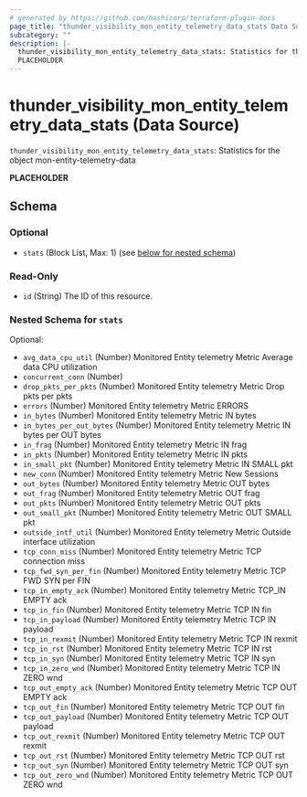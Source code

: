 ```yaml
---
# generated by https://github.com/hashicorp/terraform-plugin-docs
page_title: "thunder_visibility_mon_entity_telemetry_data_stats Data Source - terraform-provider-thunder"
subcategory: ""
description: |-
  thunder_visibility_mon_entity_telemetry_data_stats: Statistics for the object mon-entity-telemetry-data
  PLACEHOLDER
---
```


# thunder_visibility_mon_entity_telemetry_data_stats (Data Source)

`thunder_visibility_mon_entity_telemetry_data_stats`: Statistics for the object mon-entity-telemetry-data

__PLACEHOLDER__



<!-- schema generated by tfplugindocs -->
## Schema

### Optional

- `stats` (Block List, Max: 1) (see [below for nested schema](#nestedblock--stats))

### Read-Only

- `id` (String) The ID of this resource.

<a id="nestedblock--stats"></a>
### Nested Schema for `stats`

Optional:

- `avg_data_cpu_util` (Number) Monitored Entity telemetry Metric Average data CPU utilization
- `concurrent_conn` (Number)
- `drop_pkts_per_pkts` (Number) Monitored Entity telemetry Metric Drop pkts per pkts
- `errors` (Number) Monitored Entity telemetry Metric ERRORS
- `in_bytes` (Number) Monitored Entity telemetry Metric IN bytes
- `in_bytes_per_out_bytes` (Number) Monitored Entity telemetry Metric IN bytes per OUT bytes
- `in_frag` (Number) Monitored Entity telemetry Metric IN frag
- `in_pkts` (Number) Monitored Entity telemetry Metric IN pkts
- `in_small_pkt` (Number) Monitored Entity telemetry Metric IN SMALL pkt
- `new_conn` (Number) Monitored Entity telemetry Metric New Sessions
- `out_bytes` (Number) Monitored Entity telemetry Metric OUT bytes
- `out_frag` (Number) Monitored Entity telemetry Metric OUT frag
- `out_pkts` (Number) Monitored Entity telemetry Metric OUT pkts
- `out_small_pkt` (Number) Monitored Entity telemetry Metric OUT SMALL pkt
- `outside_intf_util` (Number) Monitored Entity telemetry Metric Outside interface utilization
- `tcp_conn_miss` (Number) Monitored Entity telemetry Metric TCP connection miss
- `tcp_fwd_syn_per_fin` (Number) Monitored Entity telemetry Metric TCP FWD SYN per FIN
- `tcp_in_empty_ack` (Number) Monitored Entity telemetry Metric TCP_IN EMPTY ack
- `tcp_in_fin` (Number) Monitored Entity telemetry Metric TCP IN fin
- `tcp_in_payload` (Number) Monitored Entity telemetry Metric TCP IN payload
- `tcp_in_rexmit` (Number) Monitored Entity telemetry Metric TCP IN rexmit
- `tcp_in_rst` (Number) Monitored Entity telemetry Metric TCP IN rst
- `tcp_in_syn` (Number) Monitored Entity telemetry Metric TCP IN syn
- `tcp_in_zero_wnd` (Number) Monitored Entity telemetry Metric TCP IN ZERO wnd
- `tcp_out_empty_ack` (Number) Monitored Entity telemetry Metric TCP OUT EMPTY ack
- `tcp_out_fin` (Number) Monitored Entity telemetry Metric TCP OUT fin
- `tcp_out_payload` (Number) Monitored Entity telemetry Metric TCP OUT payload
- `tcp_out_rexmit` (Number) Monitored Entity telemetry Metric TCP OUT rexmit
- `tcp_out_rst` (Number) Monitored Entity telemetry Metric TCP OUT rst
- `tcp_out_syn` (Number) Monitored Entity telemetry Metric TCP OUT syn
- `tcp_out_zero_wnd` (Number) Monitored Entity telemetry Metric TCP OUT ZERO wnd


